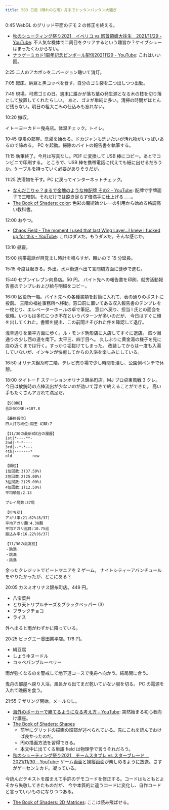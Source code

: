 ```yaml
---
title: 583 日目（晴れのち雨）月末でドッタンバッタン大騒ぎ
---
```


0:45 WebGL のグリッド平面のデモ 2 の修正を終える。

* [秋のシューティング祭り2021　イベリコ vs 怒首領蜂大往生　2021/11/29 - YouTube](https://www.youtube.com/watch?v=dvYc0Fi5Uzw):
  不人気な機体で二周目をクリアするという趣旨か？ケイブシューはまったくわからない。
* [ナツゲーミカド1周年記念ピンボール配信20211129 - YouTube](https://www.youtube.com/watch?v=Om7VjT17dzo):
  これはいい回。

2:25 二人のアカボシを二バージョン聴いて消灯。

7:05 起床。納豆と黒コッペを食す。自分のゴミ袋を二つ出しつつ出勤。

7:45 現場。可燃ゴミの日。週末に誰かが落ち葉の発生源となる木の枝を切り落として放置してくれたらしい。
あと、ゴミが単純に多い。清掃の時間がほとんど残らない。明日の粗大ごみの仕込みも忘れない。

10:20 撤収。

イトーヨーカドー曳舟店。体温チェック。トイレ。

10:45 曳舟の部屋。洗濯を始める。ドカジャンも洗いたいが汚れ物がいっぱいあるので諦める。
PC を起動。掃除のバイトの報告書を執筆する。

11:15 執筆終了。今月は写真なし。PDF に変換して USB 棒にコピー。あとでコンビニで印刷する。
ところで、USB 棒を携帯電話に代えても紙に出せるだろうか。ケーブルを持っていく必要がありそうだが。

11:25 洗濯物を干す。PC に戻ってインターネットチェック。
<!-- Twitter のフォロワーサンが一人、アカウント的に消えた？ -->

* [なんだこりゃ？まるで金塊のような神配牌 その2 - YouTube](https://www.youtube.com/watch?v=mmvYdIOzgUQ):
  配牌で字牌面子で三暗刻。それだけでは飽き足らず倍満手に仕上げる……。
* [The Book of Shaders: color](https://thebookofshaders.com/06/):
  色彩の魔術師クレーの引用から始める格調高い教科書。

12:00 おやつ。

* [Chaos Field - The moment I used that last Wing Layer...I knew I fucked up for this - YouTube](https://www.youtube.com/watch?v=W-3ulLk4QuQ):
  これはダメだ。もうダメだ。そんな感じか。

13:10 昼寝。

15:00 携帯電話が目覚まし時計を鳴らすが、眠いので 15 分延長。

15:15 今度は起きる。外出。水戸街道へ出て言問橋方面に徒歩で進む。

15:40 セブンイレブン向島店。50 円。
バイト先への報告書を印刷、就労活動報告書のテンプレおよび給与明細をコピー。

16:00 区役所一階。バイト先への各種書類を封筒に入れて、表の通りのポストに投函。
三階の福祉事務所へ移動。窓口前に置いてある収入報告書のテンプレを一枚とり、エレベーターホールの卓で筆記。
窓口へ戻り、担当 I 氏との面会を依頼。いつもは多忙につき不在というパターンが多いのだが、
今日はすぐに顔を出してくれた。書類を提出、この前聞きそびれた件を確認して退庁。

浅草通りを業平方面に歩く。ル・モンド駒形店に入店してすぐに退店。
四ツ目通りの少し西の道を南下。太平三、四丁目へ。
久しぶりに黄金湯の様子を見に店の近くまでは行く。すっかり垢抜けてしまった。
改装してからは一度も入湯していないが、インキンが快癒してからの入浴を楽しみにしている。

16:50 オリナス錦糸町二階。テレビ売り場で少し時間を潰し、公園側ベンチで休憩。

18:00 タイトー F ステーションオリナス錦糸町店。MJ プロ卓東風戦 3 クレ。
今日は放銃時の点棒流出が少ないのが効いて浮きで終えることができた。
高い手もたくさんアガれて満足だ。

```text
【SCORE】
合計SCORE:+107.8

【最終段位】
四人打ち段位:闘王 幻球:7

【11/30の最新8試合の履歴】
1st|*----**-
2nd|-*-*----
3rd|--*-*---
4th|-------*
old         new

【順位】
1位回数:3(37.50%)
2位回数:2(25.00%)
3位回数:2(25.00%)
4位回数:1(12.50%)
平均順位:2.13

プレイ局数:37局

【打ち筋】
アガリ率:21.62%(8/37)
平均アガリ翻:4.38翻
平均アガリ巡目:10.75巡
振込み率:16.22%(6/37)

【11/30の最高役】
・跳満
・跳満
・跳満
```

余ったクレジットでビートマニアを 2 ゲーム。
ナイトシティーアバンチュールをやりたかったが、どこにある？

20:05 カスミオリナス錦糸町店。449 円。

* 八宝菜丼
* とり天トリプルチーズ＆ブラックペッパー (3)
* ブラックチョコ
* ライス

外へ出ると雨がわずかに降っている。

20:25 ビッグエー墨田業平店。176 円。

* 絹豆腐
* しょうゆヌードル
* コッペパンブルーベリー

雨が強くなるのを警戒して地下道コースで曳舟へ向かう。結局間に合う。

曳舟の部屋へ戻り入浴。風呂から出てまだ乾いていない服を切る。
PC の電源を入れて晩飯を食う。

21:55 テザリング開始。メールなし。

* [海外のポーカーで勝てるようになる考え方 - YouTube](https://www.youtube.com/watch?v=EjVERFZc-Lk):
  突然始まる初心者向け講座。
* [The Book of Shaders: Shapes](https://thebookofshaders.com/07/)
  * 前半にグリッドの描画の細部が述べられている。先にこれを読んでおけば良かったのだ。
  * 円の描画方法を習得できる。
  * 本文中に出てくる単語 field は物理学で言うそれだろう。
* [秋のシューティング祭り2021　チームスタブレ vs スターブレード　2021/11/30 - YouTube](https://www.youtube.com/watch?v=rbw9As5elSI):
  ゲーム画面と操縦画面が楽しめるように放送。さすがゲーセンミカド。凝っている。

今読んだテキストを踏まえて手許のデモコードを修正する。コードはもともとよそから失敬してきたものだが、
今や本質的に違うコードに変化し、自作コードと言っていいものになりつつある。

* [The Book of Shaders: 2D Matrices](https://thebookofshaders.com/08/):
  ここは読み飛ばせる。
